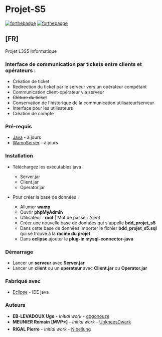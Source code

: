 # Projet-S5
[![forthebadge](https://forthebadge.com/images/badges/gluten-free.svg)](http://forthebadge.com)  [![forthebadge](https://forthebadge.com/images/badges/powered-by-responsibility.svg)](http://forthebadge.com)
## [FR]
Projet L3S5 Informatique

### Interface de communication par tickets entre clients et opérateurs :
* Création de ticket
* Redirection du ticket par le serveur vers un opérateur compétant
* Communication client-opérateur via serveur
* ~~Clôture du ticket~~
* Conservation de l'historique de la communication utilisateur/serveur
* Interface pour les utilisateurs
* Création de compte

### Pré-requis

* [Java](https://www.java.com/fr/) - à jours
* [WampServer](http://www.wampserver.com) - à jours

### Installation

* Téléchargez les exécutables java :
    - Server.jar
    - Client.jar
    - Operator.jar

* Pour créer la base de données :
    - Allumer **[wamp](http://www.wampserver.com)**
    - Ouvrir **phpMyAdmin**
    - Utilisateur : **root** | Mot de passe : *(rien)*
    - Créer une nouvelle base de données qui s'appelle **bdd_projet_s5**
    - Dans cette base de données importer le fichier **bdd_projet_s5.sql** qui se trouve à la **racine du projet**
    - Dans **eclipse** ajouter le **plug-in mysql-connector-java**

### Démarrage

 * Lancer un **serveur** avec **Server.jar**
 * Lancer un **client** ou un **operateur** avec **Client.jar** ou **Operator.jar**

### Fabriqué avec

* [Eclipse](https://www.eclipse.org) - IDE java


### Auteurs
* **EB-LEVADOUX Ugo** - *Initial work* - [gogonouze](https://github.com/gogonouze)
* **MEUNIER Romain** **[MVP⭐]** - *Initial work* - [UnkneesDwark](https://github.com/UnkneesDwark)
* **RIGAL Pierre** - *Initial work* - [Nibellung](https://github.com/Nibellung)
